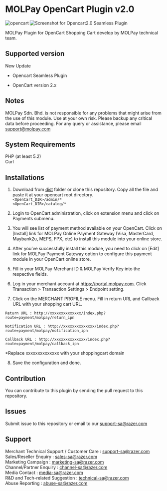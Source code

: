 MOLPay OpenCart Plugin v2.0
==============================
![opencart](https://user-images.githubusercontent.com/38641542/74417583-ebadb900-4e81-11ea-94b4-249009025b48.jpg)
![Screenshot for Opencart2.0 Seamless Plugin](https://cloud.githubusercontent.com/assets/6263224/5717583/333763e0-9b3e-11e4-8cbc-214294083ddf.jpg)

MOLPay Plugin for OpenCart Shopping Cart develop by MOLPay technical team.

Supported version
-----------------
New Update

- Opencart Seamless Plugin

- OpenCart version 2.x

Notes
-----
MOLPay Sdn. Bhd. is not responsible for any problems that might arise from the use of this module. 
Use at your own risk. Please backup any critical data before proceeding. For any query or 
assistance, please email support@molpay.com

System Requirements
--------------------
PHP (at least 5.2) <br>
Curl

Installations
-------------
1. Download from [dist](https://github.com/MOLPay/OpenCart2.0_Plugin/tree/master/dist) folder or clone this repository. Copy all the file and paste it at your opencart root directory.  
`<OpenCart_DIR>/admin/*`  
`<OpenCart_DIR>/catalog/*`

2. Login to OpenCart administration, click on extension menu and click on Payments submenu.

3. You will see list of payment method available on your OpenCart. Click on [Install] link for MOLPay Online Payment Gateway (Visa, MasterCard, Maybank2u, MEPS, FPX, etc) to install this module into your online store.  

4. After you’ve successfully install this module, you need to click on [Edit] link for MOLPay Payment Gateway option to configure this payment module in your OpenCart online store.

5. Fill in your MOLPay Merchant ID & MOLPay Verify Key into the respective fields.

6. Log in your merchant account at https://portal.molpay.com. Click Transaction > Transaction Settings > Endpoint setting.

7. Click on the MERCHANT PROFILE menu. Fill in return URL and Callback URL with your shopping cart URL.

``Return URL : http://xxxxxxxxxxxxxx/index.php?route=payment/molpay/return_ipn``

``Notification URL : http://xxxxxxxxxxxxxx/index.php?route=payment/molpay/notification_ipn``
  
``Callback URL : http://xxxxxxxxxxxxxx/index.php?route=payment/molpay/callback_ipn`` 

*Replace xxxxxxxxxxxxxx with your shoppingcart domain

8. Save the configuration and done.

Contribution
------------
You can contribute to this plugin by sending the pull request to this repository.

Issues
------------
Submit issue to this repository or email to our support-sa@razer.com

Support
-------
Merchant Technical Support / Customer Care : support-sa@razer.com <br>
Sales/Reseller Enquiry : sales-sa@razer.com <br>
Marketing Campaign : marketing-sa@razer.com <br>
Channel/Partner Enquiry : channel-sa@razer.com <br>
Media Contact : media-sa@razer.com <br>
R&D and Tech-related Suggestion : technical-sa@razer.com <br>
Abuse Reporting : abuse-sa@razer.com
